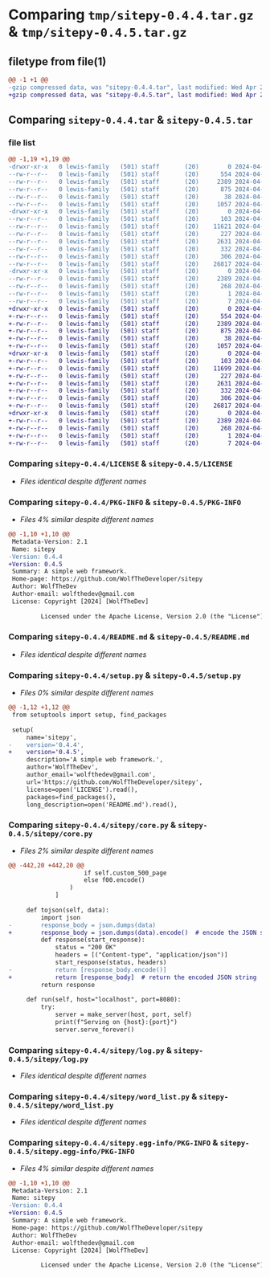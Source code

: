 # Comparing `tmp/sitepy-0.4.4.tar.gz` & `tmp/sitepy-0.4.5.tar.gz`

## filetype from file(1)

```diff
@@ -1 +1 @@
-gzip compressed data, was "sitepy-0.4.4.tar", last modified: Wed Apr 24 15:22:29 2024, max compression
+gzip compressed data, was "sitepy-0.4.5.tar", last modified: Wed Apr 24 15:26:56 2024, max compression
```

## Comparing `sitepy-0.4.4.tar` & `sitepy-0.4.5.tar`

### file list

```diff
@@ -1,19 +1,19 @@
-drwxr-xr-x   0 lewis-family   (501) staff       (20)        0 2024-04-24 15:22:29.206635 sitepy-0.4.4/
--rw-r--r--   0 lewis-family   (501) staff       (20)      554 2024-04-24 14:29:53.000000 sitepy-0.4.4/LICENSE
--rw-r--r--   0 lewis-family   (501) staff       (20)     2389 2024-04-24 15:22:29.205402 sitepy-0.4.4/PKG-INFO
--rw-r--r--   0 lewis-family   (501) staff       (20)      875 2024-04-24 14:30:00.000000 sitepy-0.4.4/README.md
--rw-r--r--   0 lewis-family   (501) staff       (20)       38 2024-04-24 15:22:29.206859 sitepy-0.4.4/setup.cfg
--rw-r--r--   0 lewis-family   (501) staff       (20)     1057 2024-04-24 15:22:17.000000 sitepy-0.4.4/setup.py
-drwxr-xr-x   0 lewis-family   (501) staff       (20)        0 2024-04-24 15:22:29.201726 sitepy-0.4.4/sitepy/
--rw-r--r--   0 lewis-family   (501) staff       (20)      103 2024-04-24 14:31:25.000000 sitepy-0.4.4/sitepy/__init__.py
--rw-r--r--   0 lewis-family   (501) staff       (20)    11621 2024-04-24 15:22:01.000000 sitepy-0.4.4/sitepy/core.py
--rw-r--r--   0 lewis-family   (501) staff       (20)      227 2024-04-24 14:30:00.000000 sitepy-0.4.4/sitepy/gpt.py
--rw-r--r--   0 lewis-family   (501) staff       (20)     2631 2024-04-24 14:30:00.000000 sitepy-0.4.4/sitepy/log.py
--rw-r--r--   0 lewis-family   (501) staff       (20)      332 2024-04-24 14:51:31.000000 sitepy-0.4.4/sitepy/profanity.py
--rw-r--r--   0 lewis-family   (501) staff       (20)      306 2024-04-24 14:30:00.000000 sitepy-0.4.4/sitepy/recaptcha.py
--rw-r--r--   0 lewis-family   (501) staff       (20)    26817 2024-04-24 14:37:08.000000 sitepy-0.4.4/sitepy/word_list.py
-drwxr-xr-x   0 lewis-family   (501) staff       (20)        0 2024-04-24 15:22:29.204589 sitepy-0.4.4/sitepy.egg-info/
--rw-r--r--   0 lewis-family   (501) staff       (20)     2389 2024-04-24 15:22:29.000000 sitepy-0.4.4/sitepy.egg-info/PKG-INFO
--rw-r--r--   0 lewis-family   (501) staff       (20)      268 2024-04-24 15:22:29.000000 sitepy-0.4.4/sitepy.egg-info/SOURCES.txt
--rw-r--r--   0 lewis-family   (501) staff       (20)        1 2024-04-24 15:22:29.000000 sitepy-0.4.4/sitepy.egg-info/dependency_links.txt
--rw-r--r--   0 lewis-family   (501) staff       (20)        7 2024-04-24 15:22:29.000000 sitepy-0.4.4/sitepy.egg-info/top_level.txt
+drwxr-xr-x   0 lewis-family   (501) staff       (20)        0 2024-04-24 15:26:56.249705 sitepy-0.4.5/
+-rw-r--r--   0 lewis-family   (501) staff       (20)      554 2024-04-24 14:29:53.000000 sitepy-0.4.5/LICENSE
+-rw-r--r--   0 lewis-family   (501) staff       (20)     2389 2024-04-24 15:26:56.248700 sitepy-0.4.5/PKG-INFO
+-rw-r--r--   0 lewis-family   (501) staff       (20)      875 2024-04-24 14:30:00.000000 sitepy-0.4.5/README.md
+-rw-r--r--   0 lewis-family   (501) staff       (20)       38 2024-04-24 15:26:56.249891 sitepy-0.4.5/setup.cfg
+-rw-r--r--   0 lewis-family   (501) staff       (20)     1057 2024-04-24 15:26:43.000000 sitepy-0.4.5/setup.py
+drwxr-xr-x   0 lewis-family   (501) staff       (20)        0 2024-04-24 15:26:56.245673 sitepy-0.4.5/sitepy/
+-rw-r--r--   0 lewis-family   (501) staff       (20)      103 2024-04-24 14:31:25.000000 sitepy-0.4.5/sitepy/__init__.py
+-rw-r--r--   0 lewis-family   (501) staff       (20)    11699 2024-04-24 15:26:35.000000 sitepy-0.4.5/sitepy/core.py
+-rw-r--r--   0 lewis-family   (501) staff       (20)      227 2024-04-24 14:30:00.000000 sitepy-0.4.5/sitepy/gpt.py
+-rw-r--r--   0 lewis-family   (501) staff       (20)     2631 2024-04-24 14:30:00.000000 sitepy-0.4.5/sitepy/log.py
+-rw-r--r--   0 lewis-family   (501) staff       (20)      332 2024-04-24 14:51:31.000000 sitepy-0.4.5/sitepy/profanity.py
+-rw-r--r--   0 lewis-family   (501) staff       (20)      306 2024-04-24 14:30:00.000000 sitepy-0.4.5/sitepy/recaptcha.py
+-rw-r--r--   0 lewis-family   (501) staff       (20)    26817 2024-04-24 14:37:08.000000 sitepy-0.4.5/sitepy/word_list.py
+drwxr-xr-x   0 lewis-family   (501) staff       (20)        0 2024-04-24 15:26:56.247960 sitepy-0.4.5/sitepy.egg-info/
+-rw-r--r--   0 lewis-family   (501) staff       (20)     2389 2024-04-24 15:26:56.000000 sitepy-0.4.5/sitepy.egg-info/PKG-INFO
+-rw-r--r--   0 lewis-family   (501) staff       (20)      268 2024-04-24 15:26:56.000000 sitepy-0.4.5/sitepy.egg-info/SOURCES.txt
+-rw-r--r--   0 lewis-family   (501) staff       (20)        1 2024-04-24 15:26:56.000000 sitepy-0.4.5/sitepy.egg-info/dependency_links.txt
+-rw-r--r--   0 lewis-family   (501) staff       (20)        7 2024-04-24 15:26:56.000000 sitepy-0.4.5/sitepy.egg-info/top_level.txt
```

### Comparing `sitepy-0.4.4/LICENSE` & `sitepy-0.4.5/LICENSE`

 * *Files identical despite different names*

### Comparing `sitepy-0.4.4/PKG-INFO` & `sitepy-0.4.5/PKG-INFO`

 * *Files 4% similar despite different names*

```diff
@@ -1,10 +1,10 @@
 Metadata-Version: 2.1
 Name: sitepy
-Version: 0.4.4
+Version: 0.4.5
 Summary: A simple web framework.
 Home-page: https://github.com/WolfTheDeveloper/sitepy
 Author: WolfTheDev
 Author-email: wolfthedev@gmail.com
 License: Copyright [2024] [WolfTheDev]
         
         Licensed under the Apache License, Version 2.0 (the "License");
```

### Comparing `sitepy-0.4.4/README.md` & `sitepy-0.4.5/README.md`

 * *Files identical despite different names*

### Comparing `sitepy-0.4.4/setup.py` & `sitepy-0.4.5/setup.py`

 * *Files 0% similar despite different names*

```diff
@@ -1,12 +1,12 @@
 from setuptools import setup, find_packages
 
 setup(
     name='sitepy',
-    version='0.4.4',
+    version='0.4.5',
     description='A simple web framework.',
     author='WolfTheDev',
     author_email='wolfthedev@gmail.com',
     url='https://github.com/WolfTheDeveloper/sitepy',
     license=open('LICENSE').read(),
     packages=find_packages(),
     long_description=open('README.md').read(),
```

### Comparing `sitepy-0.4.4/sitepy/core.py` & `sitepy-0.4.5/sitepy/core.py`

 * *Files 2% similar despite different names*

```diff
@@ -442,20 +442,20 @@
                     if self.custom_500_page
                     else f00.encode()
                 )
             ]
     
     def tojson(self, data):
         import json
-        response_body = json.dumps(data)
+        response_body = json.dumps(data).encode()  # encode the JSON string, not the function
         def response(start_response):
             status = "200 OK"
             headers = [("Content-type", "application/json")]
             start_response(status, headers)
-            return [response_body.encode()]
+            return [response_body]  # return the encoded JSON string
         return response
 
     def run(self, host="localhost", port=8080):
         try:
             server = make_server(host, port, self)
             print(f"Serving on {host}:{port}")
             server.serve_forever()
```

### Comparing `sitepy-0.4.4/sitepy/log.py` & `sitepy-0.4.5/sitepy/log.py`

 * *Files identical despite different names*

### Comparing `sitepy-0.4.4/sitepy/word_list.py` & `sitepy-0.4.5/sitepy/word_list.py`

 * *Files identical despite different names*

### Comparing `sitepy-0.4.4/sitepy.egg-info/PKG-INFO` & `sitepy-0.4.5/sitepy.egg-info/PKG-INFO`

 * *Files 4% similar despite different names*

```diff
@@ -1,10 +1,10 @@
 Metadata-Version: 2.1
 Name: sitepy
-Version: 0.4.4
+Version: 0.4.5
 Summary: A simple web framework.
 Home-page: https://github.com/WolfTheDeveloper/sitepy
 Author: WolfTheDev
 Author-email: wolfthedev@gmail.com
 License: Copyright [2024] [WolfTheDev]
         
         Licensed under the Apache License, Version 2.0 (the "License");
```

